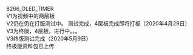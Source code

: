 8266_OLED_TIMER  
V1为视频中的两层板  
V2仍在仍在打版测试中。  测试完成，4层板完成即将打板（2020年4月29日）  
V3为终版，4层板，进行中。。。    
V3终版测试完成（2020年5月9日）   
终极版资料包已上传
